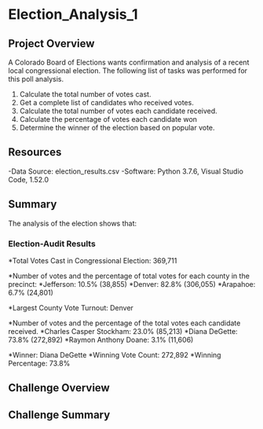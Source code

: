 # Election_Analysis_1
## Project Overview
A Colorado Board of Elections wants confirmation and analysis of a recent local congressional election. The following list of tasks was performed for this poll analysis. 

1. Calculate the total number of votes cast.
2. Get a complete list of candidates who received votes.
3. Calculate the total number of votes each candidate received.
4. Calculate the percentage of votes each candidate won
5. Determine the winner of the election based on popular vote.

## Resources
-Data Source: election_results.csv
-Software: Python 3.7.6, Visual Studio Code, 1.52.0

## Summary
The analysis of the election shows that:

### Election-Audit Results

*Total Votes Cast in Congressional Election: 369,711

*Number of votes and the percentage of total votes for each county in the precinct:
    *Jefferson: 10.5% (38,855)
    *Denver: 82.8% (306,055)
    *Arapahoe: 6.7% (24,801)

*Largest County Vote Turnout: Denver

*Number of votes and the percentage of the total votes each candidate received.
    *Charles Casper Stockham: 23.0% (85,213)
    *Diana DeGette: 73.8% (272,892)
    *Raymon Anthony Doane: 3.1% (11,606)

*Winner: Diana DeGette
*Winning Vote Count: 272,892
*Winning Percentage: 73.8%




## Challenge Overview

## Challenge Summary 
